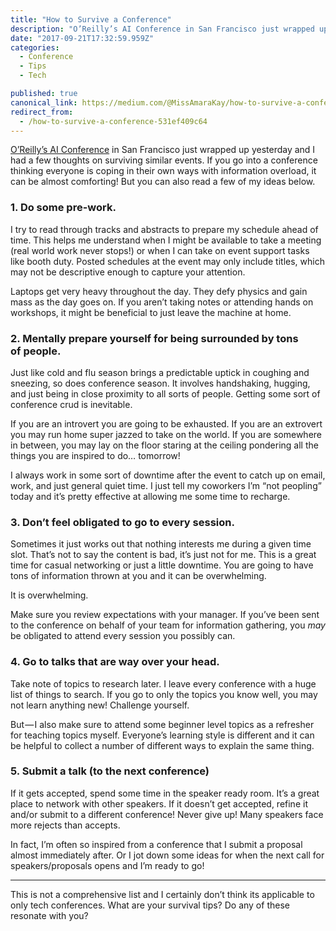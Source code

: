 ```yaml
---
title: "How to Survive a Conference"
description: "O’Reilly’s AI Conference in San Francisco just wrapped up yesterday and I had a few thoughts on surviving similar events. If you go into a conference thinking everyone is coping in their own ways…"
date: "2017-09-21T17:32:59.959Z"
categories: 
  - Conference
  - Tips
  - Tech

published: true
canonical_link: https://medium.com/@MissAmaraKay/how-to-survive-a-conference-531ef409c64
redirect_from:
  - /how-to-survive-a-conference-531ef409c64
---
```


[O’Reilly’s AI Conference](https://conferences.oreilly.com/artificial-intelligence/ai-ca) in San Francisco just wrapped up yesterday and I had a few thoughts on surviving similar events. If you go into a conference thinking everyone is coping in their own ways with information overload, it can be almost comforting! But you can also read a few of my ideas below.

### 1\. Do some pre-work.

I try to read through tracks and abstracts to prepare my schedule ahead of time. This helps me understand when I might be available to take a meeting (real world work never stops!) or when I can take on event support tasks like booth duty. Posted schedules at the event may only include titles, which may not be descriptive enough to capture your attention.

Laptops get very heavy throughout the day. They defy physics and gain mass as the day goes on. If you aren’t taking notes or attending hands on workshops, it might be beneficial to just leave the machine at home.

### 2\. Mentally prepare yourself for being surrounded by tons of people.

Just like cold and flu season brings a predictable uptick in coughing and sneezing, so does conference season. It involves handshaking, hugging, and just being in close proximity to all sorts of people. Getting some sort of conference crud is inevitable.

If you are an introvert you are going to be exhausted. If you are an extrovert you may run home super jazzed to take on the world. If you are somewhere in between, you may lay on the floor staring at the ceiling pondering all the things you are inspired to do… tomorrow!

I always work in some sort of downtime after the event to catch up on email, work, and just general quiet time. I just tell my coworkers I’m “not peopling” today and it’s pretty effective at allowing me some time to recharge.

### 3\. Don’t feel obligated to go to every session.

Sometimes it just works out that nothing interests me during a given time slot. That’s not to say the content is bad, it’s just not for me. This is a great time for casual networking or just a little downtime. You are going to have tons of information thrown at you and it can be overwhelming.

It is overwhelming.

Make sure you review expectations with your manager. If you’ve been sent to the conference on behalf of your team for information gathering, you _may_ be obligated to attend every session you possibly can.

### 4\. Go to talks that are way over your head.

Take note of topics to research later. I leave every conference with a huge list of things to search. If you go to only the topics you know well, you may not learn anything new! Challenge yourself.

But — I also make sure to attend some beginner level topics as a refresher for teaching topics myself. Everyone’s learning style is different and it can be helpful to collect a number of different ways to explain the same thing.

### 5\. Submit a talk (to the next conference)

If it gets accepted, spend some time in the speaker ready room. It’s a great place to network with other speakers. If it doesn’t get accepted, refine it and/or submit to a different conference! Never give up! Many speakers face more rejects than accepts.

In fact, I’m often so inspired from a conference that I submit a proposal almost immediately after. Or I jot down some ideas for when the next call for speakers/proposals opens and I’m ready to go!

---

This is not a comprehensive list and I certainly don’t think its applicable to only tech conferences. What are your survival tips? Do any of these resonate with you?

